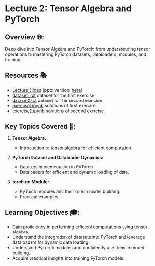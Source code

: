 # Lecture 2: Tensor Algebra and PyTorch

## Overview 🌐:

Deep dive into Tensor Algebra and PyTorch: from understanding tensor operations to mastering  PyTorch datasets, dataloaders, modules, and training.

## Resources 📚

- [Lecture Slides](./Pytorch.pdf) (pptx version: [here](./Pytorch.pptx))
- [dataset1.txt](./dataset1.txt) dataset for the first exercise
- [dataset2.txt](./dataset2.txt) dataset for the second exercise
- [exercise1.ipynb](./exercise1.ipynb) solutions of first exercise
- [exercise2.ipynb](./exercise2.ipynb) solutions of second exercise

## Key Topics Covered 🧠:

1. **Tensor Algebra:**
   - Introduction to tensor algebra for efficient computation.

2. **PyTorch Dataset and Dataloader Dynamics:**
   - Datasets implementation in PyTorch.
   - Dataloaders for efficient and dynamic loading of data.

3. **torch.nn.Module:**
   - PyTorch modules and their role in model building.
   - Practical examples.

## Learning Objectives 🎓:

- Gain proficiency in performing efficient computations using tensor algebra.
- Understand the integration of datasets into PyTorch and leverage dataloaders for dynamic data loading.
- Understand PyTorch modules and confidently use them in model building.
- Acquire practical insights into training PyTorch models.